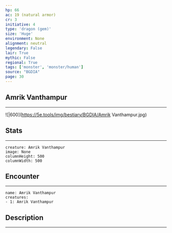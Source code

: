 ```yaml
---
hp: 66
ac: 19 (natural armor)
cr: 3
initiative: 4
type: 'dragon (gem)'    
size: 'Huge'
environment: None
alignment: neutral
legendary: False
lair: True
mythic: False
regional: True
tags: ['monster', 'monster/human']
source: "BGDIA"
page: 30
---
```


## Amrik Vanthampur
---

![|600](https://5e.tools/img/bestiary/BGDIA/Amrik Vanthampur.jpg)

## Stats
---

```statblock
creature: Amrik Vanthampur
image: None
columnHeight: 500
columnWidth: 500
```

## Encounter
---

```encounter-table
name: Amrik Vanthampur
creatures:
- 1: Amrik Vanthampur
```

## Description
---




